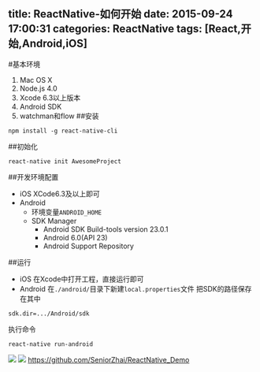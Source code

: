 title: ReactNative-如何开始
date: 2015-09-24 17:00:31
categories: ReactNative
tags: [React,开始,Android,iOS]
---
<!--more-->
#基本环境
1. Mac OS X
2. Node.js 4.0
3. Xcode 6.3以上版本
4. Android SDK
5. watchman和flow
##安装
```shell
npm install -g react-native-cli
```
##初始化
```shell
react-native init AwesomeProject
```
##开发环境配置
- iOS XCode6.3及以上即可
- Android
	+ 环境变量`ANDROID_HOME`
	+ SDK Manager
		- Android SDK Build-tools version 23.0.1
		- Android 6.0(API 23)
		- Android Support Repository

##运行
- iOS
在Xcode中打开工程，直接运行即可
- Android
在`./android/`目录下新建`local.properties`文件
把SDK的路径保存在其中
```
sdk.dir=.../Android/sdk
```
执行命令
```shell
react-native run-android
```
![](/img/15092401.png)
![](/img/15092402.png)
<https://github.com/SeniorZhai/ReactNative_Demo>
